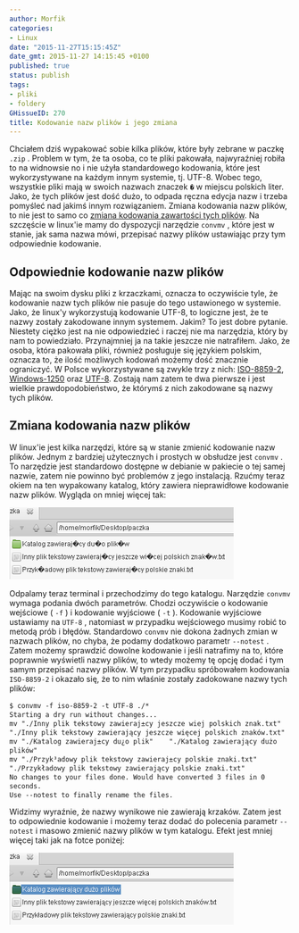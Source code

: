 ```yaml
---
author: Morfik
categories:
- Linux
date: "2015-11-27T15:15:45Z"
date_gmt: 2015-11-27 14:15:45 +0100
published: true
status: publish
tags:
- pliki
- foldery
GHissueID: 270
title: Kodowanie nazw plików i jego zmiana
---
```


Chciałem dziś wypakować sobie kilka plików, które były zebrane w paczkę `.zip` . Problem w tym, że
ta osoba, co te pliki pakowała, najwyraźniej robiła to na widnowsie no i nie użyła standardowego
kodowania, które jest wykorzystywane na każdym innym systemie, tj. UTF-8. Wobec tego, wszystkie
pliki mają w swoich nazwach znaczek `�` w miejscu polskich liter. Jako, że tych plików jest dość
dużo, to odpada ręczna edycja nazw i trzeba pomyśleć nad jakimś innym rozwiązaniem. Zmiana
kodowania nazw plików, to nie jest to samo co [zmiana kodowania zawartości tych
plików](/post/zmiana-kodowania-znakow-w-plikach-na-utf-8/). Na szczęście w
linux'ie mamy do dyspozycji narzędzie `convmv` , które jest w stanie, jak sama nazwa mówi, przepisać
nazwy plików ustawiając przy tym odpowiednie kodowanie.

<!--more-->
## Odpowiednie kodowanie nazw plików

Mając na swoim dysku pliki z krzaczkami, oznacza to oczywiście tyle, że kodowanie nazw tych plików
nie pasuje do tego ustawionego w systemie. Jako, że linux'y wykorzystują kodowanie UTF-8, to
logiczne jest, że te nazwy zostały zakodowane innym systemem. Jakim? To jest dobre pytanie. Niestety
ciężko jest na nie odpowiedzieć i raczej nie ma narzędzia, który by nam to powiedziało. Przynajmniej
ja na takie jeszcze nie natrafiłem. Jako, że osoba, która pakowała pliki, również posługuje się
językiem polskim, oznacza to, że ilość możliwych kodowań możemy dość znacznie ograniczyć. W Polsce
wykorzystywane są zwykle trzy z nich: [ISO-8859-2](https://pl.wikipedia.org/wiki/ISO_8859-2),
[Windows-1250](https://pl.wikipedia.org/wiki/Windows-1250) oraz
[UTF-8](https://pl.wikipedia.org/wiki/UTF-8). Zostają nam zatem te dwa pierwsze i jest wielkie
prawdopodobieństwo, że którymś z nich zakodowane są nazwy tych plików.

## Zmiana kodowania nazw plików

W linux'ie jest kilka narzędzi, które są w stanie zmienić kodowanie nazw plików. Jednym z bardziej
użytecznych i prostych w obsłudze jest `convmv` . To narzędzie jest standardowo dostępne w debianie
w pakiecie o tej samej nazwie, zatem nie powinno być problemów z jego instalacją. Rzućmy teraz okiem
na ten wypakowany katalog, który zawiera nieprawidłowe kodowanie nazw plików. Wygląda on mniej
więcej tak:

![](/img/2015/11/1.convmv-zmiana-kodowania-nazw-plikow-przed.png#big)

Odpalamy teraz terminal i przechodzimy do tego katalogu. Narzędzie `convmv` wymaga podania dwóch
parametrów. Chodzi oczywiście o kodowanie wejściowe ( `-f` ) i kodowanie wyjściowe ( `-t` ).
Kodowanie wyjściowe ustawiamy na `UTF-8` , natomiast w przypadku wejściowego musimy robić to metodą
prób i błędów. Standardowo `convmv` nie dokona żadnych zmian w nazwach plików, no chyba, że podamy
dodatkowo parametr `--notest` . Zatem możemy sprawdzić dowolne kodowanie i jeśli natrafimy na to,
które poprawnie wyświetli nazwy plików, to wtedy możemy tę opcję dodać i tym samym przepisać nazwy
plików. W tym przypadku spróbowałem kodowania `ISO-8859-2` i okazało się, że to nim właśnie zostały
zadokowane nazwy tych plików:

    $ convmv -f iso-8859-2 -t UTF-8 ./*
    Starting a dry run without changes...
    mv "./Inny plik tekstowy zawieraj±cy jeszcze wiej polskich znak.txt"    "./Inny plik tekstowy zawierający jeszcze więcej polskich znaków.txt"
    mv "./Katalog zawieraj±cy du¿o plik"    "./Katalog zawierający dużo plików"
    mv "./Przyk³adowy plik tekstowy zawieraj±cy polskie znaki.txt"  "./Przykładowy plik tekstowy zawierający polskie znaki.txt"
    No changes to your files done. Would have converted 3 files in 0 seconds.
    Use --notest to finally rename the files.

Widzimy wyraźnie, że nazwy wynikowe nie zawierają krzaków. Zatem jest to odpowiednie kodowanie i
możemy teraz dodać do polecenia parametr `--notest` i masowo zmienić nazwy plików w tym katalogu.
Efekt jest mniej więcej taki jak na fotce poniżej:

![](/img/2015/11/2.convmv-zmiana-kodowania-nazy-plikow-po.png#big)
